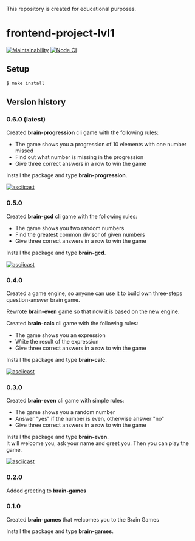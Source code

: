 This repository is created for educational purposes.

# frontend-project-lvl1

[![Maintainability](https://api.codeclimate.com/v1/badges/37b48dd73462c321d12c/maintainability)](https://codeclimate.com/github/philosatom/frontend-project-lvl1/maintainability) 
[![Node CI](https://github.com/philosatom/frontend-project-lvl1/workflows/Node%20CI/badge.svg)](https://github.com/philosatom/frontend-project-lvl1/actions)

## Setup
```sh
$ make install
```

## Version history

### 0.6.0 (latest)
Created **brain-progression** cli game with the following rules:
* The game shows you a progression of 10 elements with one number missed
* Find out what number is missing in the progression
* Give three correct answers in a row to win the game

Install the package and type **brain-progression**.

[![asciicast](https://asciinema.org/a/333406.svg)](https://asciinema.org/a/333406)

### 0.5.0
Created **brain-gcd** cli game with the following rules:
* The game shows you two random numbers
* Find the greatest common divisor of given numbers
* Give three correct answers in a row to win the game

Install the package and type **brain-gcd**.

[![asciicast](https://asciinema.org/a/333365.svg)](https://asciinema.org/a/333365)

### 0.4.0
Created a game engine, so anyone can use it to build own three-steps question-answer brain game.  

Rewrote **brain-even** game so that now it is based on the new engine.  

Created **brain-calc** cli game with the following rules:
* The game shows you an expression
* Write the result of the expression
* Give three correct answers in a row to win the game

Install the package and type **brain-calc**.  

[![asciicast](https://asciinema.org/a/333180.svg)](https://asciinema.org/a/333180)

### 0.3.0
Created **brain-even** cli game with simple rules:
* The game shows you a random number
* Answer "yes" if the number is even, otherwise answer "no"
* Give three correct answers in a row to win the game

Install the package and type **brain-even**.  
It will welcome you, ask your name and greet you. Then you can play the game.

[![asciicast](https://asciinema.org/a/333122.svg)](https://asciinema.org/a/333122)

### 0.2.0
Added greeting to **brain-games**

### 0.1.0
Created **brain-games** that welcomes you to the Brain Games

Install the package and type **brain-games**.